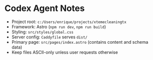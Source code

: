 # Codex Agent Notes

- Project root: `c:/Users/enrique/projects/xtemecleaningtx`
- Framework: Astro (`npm run dev`, `npm run build`)
- Styling: `src/styles/global.css`
- Server config: `Caddyfile` serves `dist/`
- Primary page: `src/pages/index.astro` (contains content and schema data)
- Keep files ASCII-only unless user requests otherwise
